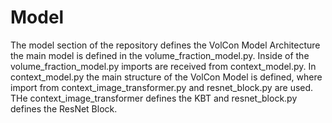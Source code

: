 # Model
The model section of the repository defines the VolCon Model Architecture the main model is defined in the volume_fraction_model.py. Inside of the volume_fraction_model.py imports are received from context_model.py. In context_model.py the main structure of the VolCon Model is defined, where import from context_image_transformer.py and resnet_block.py are used. THe context_image_transformer defines the KBT and resnet_block.py defines the ResNet Block.